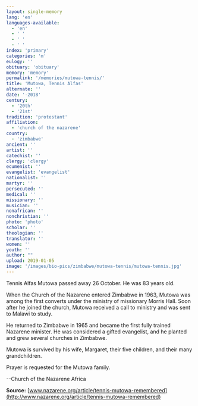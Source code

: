 ```yaml
---
layout: single-memory
lang: 'en'
languages-available:
  - 'en'
  - ' '
  - ' '
  - ' '
index: 'primary'
categories: 'm'
eulogy: ''
obituary: 'obituary'
memory: 'memory'
permalink: '/memories/mutowa-tennis/'
title: 'Mutowa, Tennis Alfas'
alternate: ''
date: '-2018'
century:
  - '20th'
  - '21st'                     
tradition: 'protestant'                       
affiliation:
  - 'church of the nazarene'
country:
  - 'zimbabwe'
ancient: ''
artist: ''
catechist: ''
clergy: 'clergy'
ecumenist: ''
evangelist: 'evangelist'
nationalist: ''
martyr: ''
persecuted: ''
medical: ''
missionary: ''
musician: ''
nonafrican: ''
nonchristian: ''
photo: 'photo'
scholar: ''
theologian: ''
translator: ''
women: ''
youth: ''
author: ""
upload: 2019-01-05
image: '/images/bio-pics/zimbabwe/mutowa-tennis/mutowa-tennis.jpg'
---
```

Tennis Alfas Mutowa passed away 26 October. He was 83 years old.

When the Church of the Nazarene entered Zimbabwe in 1963, Mutowa was among the first converts under the ministry of missionary Morris Hall. Soon after he joined the church, Mutowa received a call to ministry and was sent to Malawi to study.

He returned to Zimbabwe in 1965 and became the first fully trained Nazarene minister. He was considered a gifted evangelist, and he planted and grew several churches in Zimbabwe.

Mutowa is survived by his wife, Margaret, their five children, and their many grandchildren.

Prayer is requested for the Mutowa family.

--Church of the Nazarene Africa

**Source:** [www.nazarene.org/article/tennis-mutowa-remembered](http://www.nazarene.org/article/tennis-mutowa-remembered)
